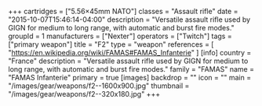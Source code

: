 +++
cartridges = ["5.56×45mm NATO"]
classes = "Assault rifle"
date = "2015-10-07T15:46:14-04:00"
description = "Versatile assault rifle used by GIGN for medium to long range, with automatic and burst fire modes."
groupId = 1
manufacturers = ["Nexter"]
operators = ["Twitch"]
tags = ["primary weapon"]
title = "F2"
type = "weapon"
references = [
  "https://en.wikipedia.org/wiki/FAMAS#FAMAS_Infanterie"
]
[info]
  country = "France"
  description = "Versatile assault rifle used by GIGN for medium to long range, with automatic and burst fire modes."
  family = "FAMAS"
  name = "FAMAS Infanterie"
  primary = true
[images]
  backdrop = ""
  icon = ""
  main = "/images/gear/weapons/f2--1600x900.jpg"
  thumbnail = "/images/gear/weapons/f2--320x180.jpg"
+++
